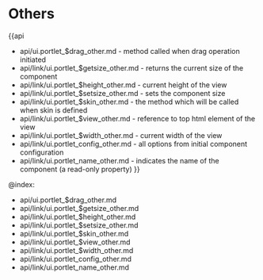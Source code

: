 Others
=======

{{api
- api/ui.portlet_$drag_other.md - method called when drag operation initiated
- api/link/ui.portlet_$getsize_other.md - returns the current size of the component
- api/link/ui.portlet_$height_other.md - current height of the view
- api/link/ui.portlet_$setsize_other.md - sets the component size
- api/link/ui.portlet_$skin_other.md - the method which will be called when skin is defined
- api/link/ui.portlet_$view_other.md - reference to top html element of the view
- api/link/ui.portlet_$width_other.md - current width of the view
- api/link/ui.portlet_config_other.md - all options from initial component configuration
- api/link/ui.portlet_name_other.md - indicates the name of the component (a read-only property)
}}

@index:
- api/ui.portlet_$drag_other.md
- api/link/ui.portlet_$getsize_other.md
- api/link/ui.portlet_$height_other.md
- api/link/ui.portlet_$setsize_other.md
- api/link/ui.portlet_$skin_other.md
- api/link/ui.portlet_$view_other.md
- api/link/ui.portlet_$width_other.md
- api/link/ui.portlet_config_other.md
- api/link/ui.portlet_name_other.md


